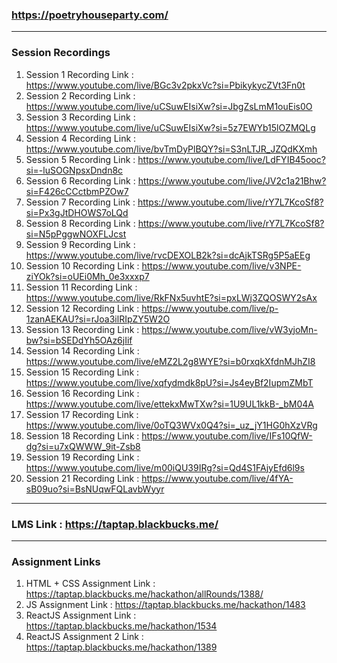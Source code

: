 ### https://poetryhouseparty.com/

----------------------------------------------------
### Session Recordings
1. Session 1 Recording Link : https://www.youtube.com/live/BGc3v2pkxVc?si=PbikykycZVt3Fn0t
2. Session 2 Recording Link : https://www.youtube.com/live/uCSuwEIsiXw?si=JbgZsLmM1ouEis0O
3. Session 3 Recording Link : https://www.youtube.com/live/uCSuwEIsiXw?si=5z7EWYb15lOZMQLg
4. Session 4 Recording Link : https://www.youtube.com/live/bvTmDyPlBQY?si=S3nLTJR_JZQdKXmh
5. Session 5 Recording Link : https://www.youtube.com/live/LdFYIB45ooc?si=-luSOGNpsxDndn8c
6. Session 6 Recording Link : https://www.youtube.com/live/JV2c1a21Bhw?si=F426cCCctbmPZOw7
7. Session 7 Recording Link : https://www.youtube.com/live/rY7L7KcoSf8?si=Px3gJtDHOWS7oLQd
8. Session 8 Recording Link : https://www.youtube.com/live/rY7L7KcoSf8?si=N5pPggwNOXFLJcst
9. Session 9 Recording Link : https://www.youtube.com/live/rvcDEXOLB2k?si=dcAjkTSRg5P5aEEg
10. Session 10 Recording Link : https://www.youtube.com/live/v3NPE-ziYOk?si=oUEi0Mh_0e3xxxp7
11. Session 11 Recording Link : https://www.youtube.com/live/RkFNx5uvhtE?si=pxLWj3ZQOSWY2sAx
12. Session 12 Recording Link : https://www.youtube.com/live/p-1zanAEKAU?si=rJoa3ilRIpZY5W2O
13. Session 13 Recording Link : https://www.youtube.com/live/vW3yjoMn-bw?si=bSEDdYh5OAz6jIif
14. Session 14 Recording Link : https://www.youtube.com/live/eMZ2L2g8WYE?si=b0rxqkXfdnMJhZI8
15. Session 15 Recording Link : https://www.youtube.com/live/xqfydmdk8pU?si=Js4eyBf2IupmZMbT
16. Session 16 Recording Link : https://www.youtube.com/live/ettekxMwTXw?si=1U9UL1kkB-_bM04A
17. Session 17 Recording Link : https://www.youtube.com/live/0oTQ3WVx0Q4?si=_uz_jY1HG0hXzVRg
18. Session 18 Recording Link : https://www.youtube.com/live/IFs10QfW-dg?si=u7xQWWW_9it-Zsb8
19. Session 19 Recording Link : https://www.youtube.com/live/m00iQU39IRg?si=Qd4S1FAjyEfd6l9s
20. Session 21 Recording Link : https://www.youtube.com/live/4fYA-sB09uo?si=BsNUqwFQLavbWyyr

----------------------------------------------------
### LMS Link : https://taptap.blackbucks.me/
----------------------------------------------------

### Assignment Links
1. HTML + CSS Assignment Link : https://taptap.blackbucks.me/hackathon/allRounds/1388/
2. JS Assignment Link : https://taptap.blackbucks.me/hackathon/1483
3. ReactJS Assignment Link : https://taptap.blackbucks.me/hackathon/1534
4. ReactJS Assignment 2 Link : https://taptap.blackbucks.me/hackathon/1389
